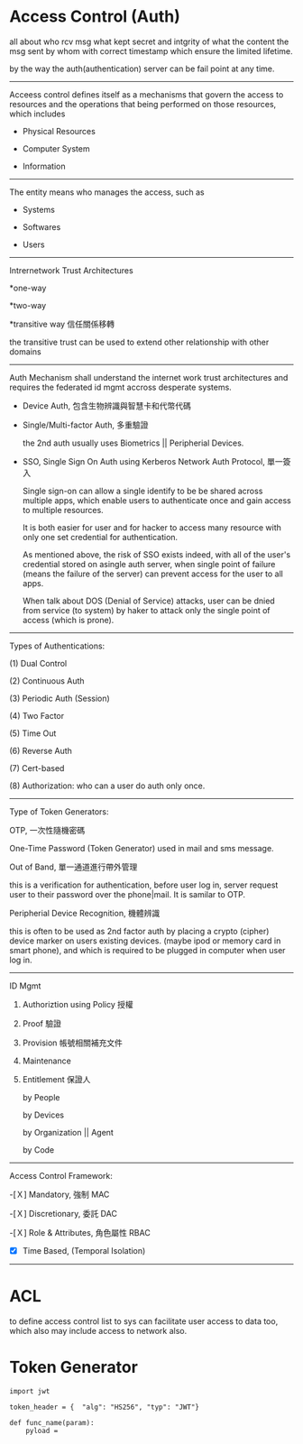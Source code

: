 # Access Control (Auth)

all about who rcv msg what kept secret and intgrity of what the content the msg sent by whom with correct timestamp which ensure the limited lifetime.

by the way the auth(authentication) server can be fail point at any time.

----------------------------------------------

Acceess control defines itself as a mechanisms that govern the access to resources and the operations that being performed on those resources, which includes 

* Physical Resources

* Computer System

* Information

----------------------------------------------

The entity means who manages the access, such as 

* Systems

* Softwares

* Users

----------------------------------------------

Intrernetwork Trust Architectures

*one-way

*two-way

*transitive way 信任關係移轉

the transitive trust can be used to extend other relationship with other domains

----------------------------------------------

Auth Mechanism shall understand the internet work trust architectures and requires the federated id mgmt accross desperate systems.

* Device Auth, 包含生物辨識與智慧卡和代幣代碼

* Single/Multi-factor Auth, 多重驗證

  the 2nd auth usually uses Biometrics || Peripherial Devices.

* SSO, Single Sign On Auth using Kerberos Network Auth Protocol, 單一簽入

  Single sign-on can allow a single identify to be be shared across multiple apps, which enable users to authenticate once and gain access to multiple resources.
  
  It is both easier for user and for hacker to access many resource with only one set credential for authentication.
  
  As mentioned above, the risk of SSO exists indeed, with all of the user's credential stored on asingle auth server, when single point of failure (means the failure of the server) can prevent access for the user to all apps.
  
  When talk about DOS (Denial of Service) attacks, user can be dnied from service (to system) by haker to attack only the single point of access (which is prone). 

----------------------------------------------

Types of Authentications:

   (1) Dual Control
   
   (2) Continuous Auth
   
   (3) Periodic Auth (Session)
   
   (4) Two Factor
   
   (5) Time Out
   
   (6) Reverse Auth
   
   (7) Cert-based
   
   (8) Authorization: who can a user do auth only once.

----------------------------------------------

Type of Token Generators:

OTP, 一次性隨機密碼

   One-Time Password (Token Generator) used in mail and sms message.

Out of Band, 單一通道進行帶外管理

   this is a verification for authentication, before user log in, server request user to their password over the phone|mail. It is samilar to OTP. 
   
Peripherial Device Recognition, 機體辨識

   this is often to be used as 2nd factor auth by placing a crypto (cipher) device marker on users existing devices. (maybe ipod or memory card in smart phone), and which is required to be plugged in computer when user log in.
   
----------------------------------------------

ID Mgmt

1. Authoriztion using Policy 授權

2. Proof 驗證

3. Provision 帳號相關補充文件

4. Maintenance

5. Entitlement 保證人

   by People
   
   by Devices
   
   by Organization || Agent
   
   by Code

----------------------------------------------

Access Control Framework:

-[Ｘ] Mandatory, 強制 MAC

-[Ｘ] Discretionary, 委託 DAC

-[Ｘ] Role & Attributes, 角色屬性 RBAC

-[X] Time Based, (Temporal Isolation)

----------------------------------------------

# ACL 

to define access control list to sys can facilitate user access to data too, which also may include access to network also.


# Token Generator

    import jwt

    token_header = {  "alg": "HS256", "typ": "JWT"}

    def func_name(param):
        pyload =






